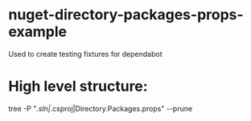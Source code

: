 # nuget-directory-packages-props-example

Used to create testing fixtures for dependabot

# High level structure:
tree -P "*.sln|*.csproj|Directory.Packages.props" --prune
